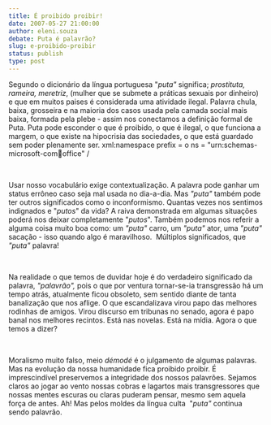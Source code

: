 ```yaml
---
title: É proibido proibir!
date: 2007-05-27 21:00:00
author: eleni.souza
debate: Puta é palavrão?
slug: e-proibido-proibir
status: publish 
type: post
---
```


Segundo o dicionário da língua portuguesa "*puta"* significa; *prostituta, rameira, meretriz*, (mulher que se submete a práticas sexuais por dinheiro) e que em muitos paises é considerada uma atividade ilegal. Palavra chula, baixa, grosseira e na maioria dos casos usada pela camada social mais baixa, formada pela plebe - assim nos conectamos a definição formal de Puta. Puta pode esconder o que é proibido, o que é ilegal, o que funciona a margem, o que existe na hipocrisia das sociedades, o que está guardado sem poder plenamente ser. xml:namespace prefix = o ns = "urn:schemas-microsoft-com:office:office" /


 


Usar nosso vocabulário exige contextualização. A palavra pode ganhar um status errôneo caso seja mal usada no dia-a-dia. Mas *"puta"* também pode ter outros significados como o inconformismo. Quantas vezes nos sentimos indignados e "*putos*" da vida? A raiva demonstrada em algumas situações poderá nos deixar completamente "*putos*". Também podemos nos referir a alguma coisa muito boa como: um *"puta"* carro, um *"puta"* ator, uma *"puta"* sacação - isso quando algo é maravilhoso.  Múltiplos significados, que *"puta"* palavra!


 


Na realidade o que temos de duvidar hoje é do verdadeiro significado da palavra, *"palavrão",* pois o que por ventura tornar-se-ia transgressão há um tempo atrás, atualmente ficou obsoleto, sem sentido diante de tanta banalização que nos aflige. O que escandalizava virou papo das melhores rodinhas de amigos. Virou discurso em tribunas no senado, agora é papo banal nos melhores recintos. Está nas novelas. Está na mídia. Agora o que temos a dizer?  


 


Moralismo muito falso, meio *démodé* é o julgamento de algumas palavras. Mas na evolução da nossa humanidade fica proibido proibir. É imprescindível preservemos a integridade dos nossos palavrões. Sejamos claros ao jogar ao vento nossas cobras e lagartos mais transgressores que nossas mentes escuras ou claras puderam pensar, mesmo sem aquela força de antes. Ah! Mas pelos moldes da língua culta  "*puta"* continua sendo palavrão.


